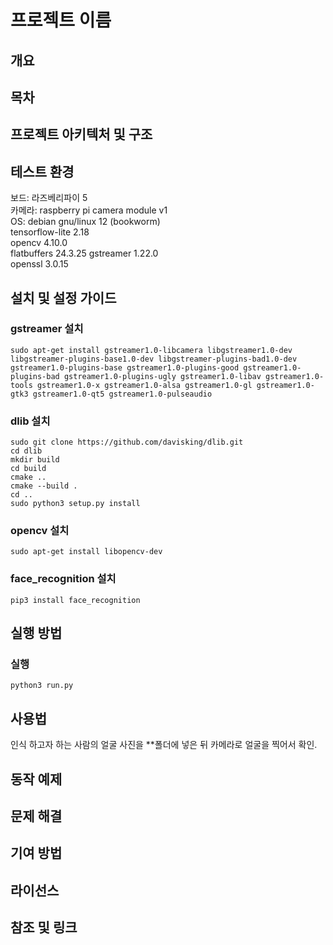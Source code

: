 # 프로젝트 이름
## 개요
## 목차
## 프로젝트 아키텍처 및 구조
## 테스트 환경
보드: 라즈베리파이 5  
카메라: raspberry pi camera module v1  
OS: debian gnu/linux 12 (bookworm)  
tensorflow-lite 2.18  
opencv 4.10.0  
flatbuffers 24.3.25
gstreamer 1.22.0  
openssl 3.0.15
## 설치 및 설정 가이드
### gstreamer 설치
```
sudo apt-get install gstreamer1.0-libcamera libgstreamer1.0-dev libgstreamer-plugins-base1.0-dev libgstreamer-plugins-bad1.0-dev gstreamer1.0-plugins-base gstreamer1.0-plugins-good gstreamer1.0-plugins-bad gstreamer1.0-plugins-ugly gstreamer1.0-libav gstreamer1.0-tools gstreamer1.0-x gstreamer1.0-alsa gstreamer1.0-gl gstreamer1.0-gtk3 gstreamer1.0-qt5 gstreamer1.0-pulseaudio
```
### dlib 설치
```
sudo git clone https://github.com/davisking/dlib.git
cd dlib
mkdir build
cd build
cmake ..
cmake --build .
cd ..
sudo python3 setup.py install
```
### opencv 설치
```
sudo apt-get install libopencv-dev
```
### face_recognition 설치
```
pip3 install face_recognition
```
## 실행 방법
### 실행
```
python3 run.py
```
## 사용법
인식 하고자 하는 사람의 얼굴 사진을 **폴더에 넣은 뒤 카메라로 얼굴을 찍어서 확인.
## 동작 예제
## 문제 해결
## 기여 방법
## 라이선스
## 참조 및 링크
